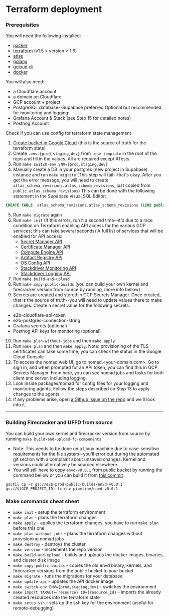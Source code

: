 # Terraform deployment

### Prerequisites

You will need the following installed:

- [packer](https://developer.hashicorp.com/packer/tutorials/docker-get-started/get-started-install-cli)
- [terraform](https://developer.hashicorp.com/terraform/tutorials/aws-get-started/install-cli) (v1.5 > version < 1.6)
- [atlas](https://atlasgo.io/docs#installation)
- [golang](https://go.dev/doc/install)
- [gcloud cli](https://cloud.google.com/sdk/docs/install)
- [docker](https://docs.docker.com/engine/install/)

You will also need:

- a Cloudflare account
- a domain on Cloudflare
- GCP account + project
- PostgreSQL database--Supabase preferred
  Optional but recommended for monitoring and logging:
- Grafana Account & Stack (see Step 15 for detailed notes)
- Posthog Account


Check if you can use config for terraform state management

1. [Create bucket in Google Cloud](https://cloud.google.com/storage/docs/creating-buckets) (this is the source of truth for the terraform state)
2. Create `.env.{prod,staging,dev}` from `.env.template` in the root of the repo and fill in the values. All are required except #Tests
3. Run `make switch-env ENV={prod,staging,dev}`
4. Manually create a DB in your postgres (new project in Supabase) instance and run `make migrate` (This step will fail--that's okay. After you get the error message, you will need to create `atlas_schema_revisions.atlas_schema_revisions`, just copied from `public.atlas_schema_revisions`) This can be done with the following statement in the Supabase visual SQL Editor:

```sql
CREATE TABLE  atlas_schema_revisions.atlas_schema_revisions (LIKE public.atlas_schema_revisions INCLUDING ALL);
```

5. Run `make migrate` again
6. Run `make init` (If this errors, run it a second time--it's due to a race condition on Terraform enabling API access for the various GCP services; this can take several seconds) A full list of services that will be enabled for API access:
   - [Secret Manager API](https://console.cloud.google.com/apis/library/secretmanager.googleapis.com)
   - [Certificate Manager API](https://console.cloud.google.com/apis/library/certificatemanager.googleapis.com)
   - [Compute Engine API](https://console.cloud.google.com/apis/library/compute.googleapis.com)
   - [Artifact Registry API](https://console.cloud.google.com/apis/library/artifactregistry.googleapis.com)
   - [OS Config API](https://console.cloud.google.com/apis/library/osconfig.googleapis.com)
   - [Stackdriver Monitoring API](https://console.cloud.google.com/apis/library/monitoring.googleapis.com)
   - [Stackdriver Logging API](https://console.cloud.google.com/apis/library/logging.googleapis.com)
7. Run `make build-and-upload`
8. Run `make copy-public-builds` (you can build your own kernel and firecracker version from source by running, more info bellow)
9. Secrets are created and stored in GCP Secrets Manager. Once created, that is the source of truth--you will need to update values there to make changes. Create a secret value for the following secrets:

- e2b-cloudflare-api-token
- e2b-postgres-connection-string
- Grafana secrets (optional)
- Posthog API keys for monitoring (optional)

10. Run `make plan-without-jobs` and then `make apply`
11. Run `make plan` and then `make apply`. Note: provisioning of the TLS certificates can take some time; you can check the status in the Google Cloud Console
12. To access the nomad web UI, go to nomad.<your-domain.com>. Go to sign in, and when prompted for an API token, you can find this in GCP Secrets Manager. From here, you can see nomad jobs and tasks for both client and server, including logging.
13. Look inside packages/nomad for config files for your logging and monitoring agents. Follow the steps described on Step 13 to apply changes to the agents.
15. If any problems arise, open [a Github Issue on the repo](https://github.com/e2b-dev/infra/issues) and we'll look into it.

---

### Building Firecracker and UFFD from source

You can build your own kernel and firecracker version from source by running `make build-and-upload-fc-components`

- Note: This needs to be done on a Linux machine due to case-sensitive requirements for the file system--you'll error out during the automated git section with a complaint about unsaved changes. Kernel and versions could alternatively be sourced elsewhere.
- You will still have to copy `envd-v0.0.1` from public bucket by running the command bellow or you can build it from [this commit](https://github.com/e2b-dev/infra/tree/703da3b2b8ef4af450f9874228e7406bdfc75d4a)

```
gsutil cp -r gs://e2b-prod-public-builds/envd-v0.0.1 gs://$(GCP_PROJECT_ID)-fc-env-pipeline/envd-v0.0.1
```

### Make commands cheat sheet

- `make init` - setup the terraform environment
- `make plan` - plans the terraform changes
- `make apply` - applies the terraform changes, you have to run `make plan` before this one 
- `make plan-without-jobs` - plans the terraform changes without provisioning nomad jobs
- `make destroy` - destroys the cluster
- `make version` - increments the repo version
- `make build-and-upload` - builds and uploads the docker images, binaries, and cluster disk image
- `make copy-public-builds` - copies the old envd binary, kernels, and firecracker versions from the public bucket to your bucket
- `make migrate` - runs the migrations for your database
- `make update-api` - updates the API docker image
- `make switch-env ENV={prod,staging,dev}` - switches the environment
- `make import TARGET={resource} ID={resource_id}` - imports the already created resources into the terraform state
- `make setup-ssh` - sets up the ssh key for the environment (useful for remote-debugging)
